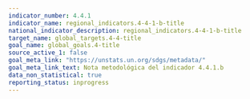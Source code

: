 ```yaml
---
indicator_number: 4.4.1
indicator_name: regional_indicators.4-4-1-b-title
national_indicator_description: regional_indicators.4-4-1-b-title
target_name: global_targets.4-4-title
goal_name: global_goals.4-title
source_active_1: false
goal_meta_link: "https://unstats.un.org/sdgs/metadata/"
goal_meta_link_text: Nota metodológica del indicador 4.4.1.b
data_non_statistical: true
reporting_status: inprogress
---
```

